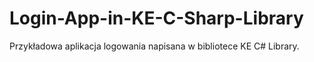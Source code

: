 # Login-App-in-KE-C-Sharp-Library
Przykładowa aplikacja logowania napisana w bibliotece KE C# Library.

